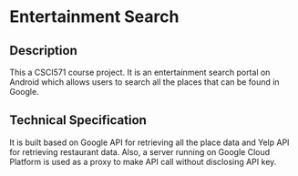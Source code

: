 # Entertainment Search

## Description
This a CSCI571 course project. It is an entertainment search portal on Android which allows users to search all the places that can be found in Google.

## Technical Specification
It is built based on Google API for retrieving all the place data and Yelp API for retrieving restaurant data. 
Also, a server running on Google Cloud Platform is used as a proxy to make API call without disclosing API key.
